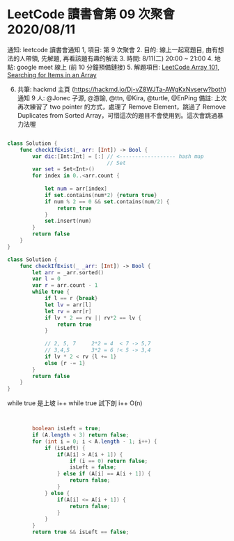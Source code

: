 # LeetCode 讀書會第 09 次聚會 2020/08/11

通知: 
leetcode 讀書會通知
1, 項目: 第 9 次聚會
2. 目的: 線上一起寫題目, 由有想法的人帶領, 先解題, 再看該題有趣的解法
3. 時間: 8/11(二) 20:00 ~ 21:00
4. 地點: google meet 線上 (前 10 分鐘預備鏈接)
5. 解題項目:  [LeetCode Array 101, Searching for Items in an Array](https://leetcode.com/explore/learn/card/fun-with-arrays/)


6. 共筆: hackmd 主頁 (https://hackmd.io/Dj-vZ8WJTa-AWgKxNvserw?both)
通知 9 人: @Jonec 子源, @游諭, @ttn, @Kira, @turtle, @EnPing
備註:  上次再次練習了 two pointer 的方式，處理了 Remove Element，跳過了 Remove Duplicates from Sorted Array，可惜這次的題目不會使用到。這次會跳過暴力法喔

```swift

class Solution {
    func checkIfExist(_ arr: [Int]) -> Bool {
        var dic:[Int:Int] = [:] // <------------------ hash map
                                // Set
        var set = Set<Int>()
        for index in 0..<arr.count {
            
            let num = arr[index]  
            if set.contains(num*2) {return true}
            if num % 2 == 0 && set.contains(num/2) {
                return true
            }
            set.insert(num)
        }
        return false
    }
}
```

```swift
class Solution {
    func checkIfExist(_ _arr: [Int]) -> Bool {
        let arr = _arr.sorted()
        var l = 0
        var r = arr.count - 1
        while true {
            if l == r {break}
            let lv = arr[l]
            let rv = arr[r]
            if lv * 2 == rv || rv*2 == lv {
                return true
            }
            
            // 2, 5, 7     2*2 = 4  < 7 -> 5,7
            // 3,4,5       3*2 = 6 !< 5 -> 3,4
            if lv * 2 < rv {l += 1}
            else {r -= 1}
        }
        return false
    }
}
```

while true 是上坡
i++
while true 試下剖
i++
O(n)


```java


        boolean isLeft = true; 
        if (A.length < 3) return false;
        for (int i = 0; i < A.length - 1; i++) {
            if (isLeft) {
                if(A[i] > A[i + 1]) {
                    if (i == 0) return false;
                    isLeft = false;
                } else if (A[i] == A[i + 1]) {
                    return false;
                }
            } else {
                if(A[i] <= A[i + 1]) {
                    return false;
                }
            }
        }
        return true && isLeft == false;